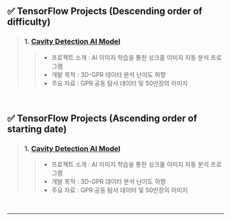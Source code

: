 <!-- Contents -->
## ✅ TensorFlow Projects (Descending order of difficulty)
> ### 1. [Cavity Detection AI Model](https://github.com/Kim-src/Python/tree/main/TensorFlow/Cavity%20Detection%20AI%20Model)
>> - 프로젝트 소개 : AI 이미지 학습을 통한 싱크홀 이미지 자동 분석 프로그램
>> - 개발 목적 : 3D-GPR 데이터 분석 난이도 하향
>> - 주요 자료 : GPR 공동 탐사 데이터 및 50만장의 이미지

<br>

## ✅ TensorFlow Projects (Ascending order of starting date)
> ### 1. [Cavity Detection AI Model](https://github.com/Kim-src/Python/tree/main/TensorFlow/Cavity%20Detection%20AI%20Model)
>> - 프로젝트 소개 : AI 이미지 학습을 통한 싱크홀 이미지 자동 분석 프로그램
>> - 개발 목적 : 3D-GPR 데이터 분석 난이도 하향
>> - 주요 자료 : GPR 공동 탐사 데이터 및 50만장의 이미지

<br>

***

<br>
<br>
<br>
